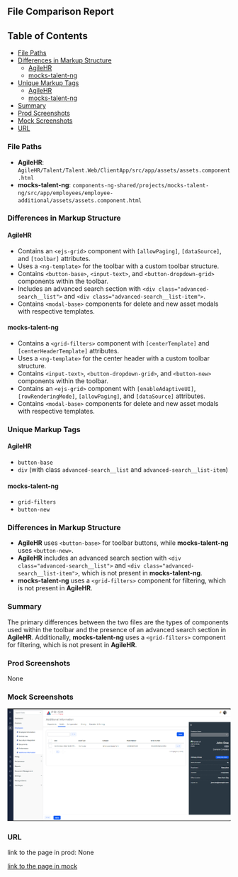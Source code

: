 ## File Comparison Report

## Table of Contents

- [File Paths](#file-paths)
- [Differences in Markup Structure](#differences-in-markup-structure)
  - [AgileHR](#agilehr)
  - [mocks-talent-ng](#mocks-talent-ng)
- [Unique Markup Tags](#unique-markup-tags)
  - [AgileHR](#agilehr-1)
  - [mocks-talent-ng](#mocks-talent-ng-1)
- [Summary](#summary)
- [Prod Screenshots](#prod-screenshots)
- [Mock Screenshots](#mock-screenshots)
- [URL](#url)

### File Paths

- **AgileHR**: `AgileHR/Talent/Talent.Web/ClientApp/src/app/assets/assets.component.html`
- **mocks-talent-ng**: `components-ng-shared/projects/mocks-talent-ng/src/app/employees/employee-additional/assets/assets.component.html`

### Differences in Markup Structure

#### AgileHR

- Contains an `<ejs-grid>` component with `[allowPaging]`, `[dataSource]`, and `[toolbar]` attributes.
- Uses a `<ng-template>` for the toolbar with a custom toolbar structure.
- Contains `<button-base>`, `<input-text>`, and `<button-dropdown-grid>` components within the toolbar.
- Includes an advanced search section with `<div class="advanced-search__list">` and `<div class="advanced-search__list-item">`.
- Contains `<modal-base>` components for delete and new asset modals with respective templates.

#### mocks-talent-ng

- Contains a `<grid-filters>` component with `[centerTemplate]` and `[centerHeaderTemplate]` attributes.
- Uses a `<ng-template>` for the center header with a custom toolbar structure.
- Contains `<input-text>`, `<button-dropdown-grid>`, and `<button-new>` components within the toolbar.
- Contains an `<ejs-grid>` component with `[enableAdaptiveUI]`, `[rowRenderingMode]`, `[allowPaging]`, and `[dataSource]` attributes.
- Contains `<modal-base>` components for delete and new asset modals with respective templates.

### Unique Markup Tags

#### AgileHR

- `button-base`
- `div` (with class `advanced-search__list` and `advanced-search__list-item`)

#### mocks-talent-ng

- `grid-filters`
- `button-new`

### Differences in Markup Structure

- **AgileHR** uses `<button-base>` for toolbar buttons, while **mocks-talent-ng** uses `<button-new>`.
- **AgileHR** includes an advanced search section with `<div class="advanced-search__list">` and `<div class="advanced-search__list-item">`, which is not present in **mocks-talent-ng**.
- **mocks-talent-ng** uses a `<grid-filters>` component for filtering, which is not present in **AgileHR**.

### Summary

The primary differences between the two files are the types of components used within the toolbar and the presence of an advanced search section in **AgileHR**. Additionally, **mocks-talent-ng** uses a `<grid-filters>` component for filtering, which is not present in **AgileHR**.

### Prod Screenshots

None

### Mock Screenshots

![Mock Screenshot](assets-mock.png)

### URL

link to the page in prod: None

[link to the page in mock](https://localhost:4340/employees/:id/additional)
